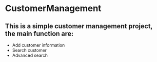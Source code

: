 # CustomerManagement

## This is a simple customer management project, the main function are:
* Add customer information
* Search customer
* Advanced search

